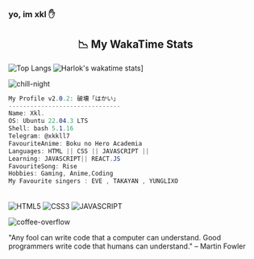 ### yo, im xkl ✋

<h2 align = "center"> 📉 My WakaTime Stats</h2>

  
![Top Langs](https://github-readme-stats.vercel.app/api/top-langs/?username=LuckxSz&layout=donut-vertical)
![Harlok's wakatime stats](https://github-readme-stats.vercel.app/api/wakatime?username=LuckxSz)]



![chill-night](https://github.com/LuckxSz/LuckxSz/assets/135531180/d7688f3f-d6d3-4d31-aace-a7fbe63dacbe)



```csharp
My Profile v2.0.2: 破壊「はかい」
-------------------------------
Name: Xkl.
OS: Ubuntu 22.04.3 LTS
Shell: bash 5.1.16 
Telegram: @xkkll7
FavouriteAnime: Boku no Hero Academia 
Languages: HTML || CSS || JAVASCRIPT || 
Learning: JAVASCRIPT|| REACT.JS
FavouriteSong: Rise 
Hobbies: Gaming, Anime,Coding 
My Favourite singers : EVE , TAKAYAN , YUNGLIXO
```




<div style="display: inline_block"><br>
<img align="center" alt="HTML5" src="https://img.shields.io/badge/HTML5-E34F26?style=for-the-badge&logo=html5&logoColor=white" />
<img align="center" alt="CSS3" src="https://img.shields.io/badge/CSS3-1572B6?style=for-the-badge&logo=css3&logoColor=white" />
<img align="center" alt="JAVASCRIPT" src="https://img.shields.io/badge/JavaScript-F7DF1E?style=for-the-badge&logo=javascript&logoColor=black" />



![coffee-overflow](https://github.com/LuckxSz/LuckxSz/assets/135531180/f70d42e3-83b9-423b-8694-051b172fb47c)




"Any fool can write code that a computer can understand. Good programmers write code that humans can understand."
– Martin Fowler
